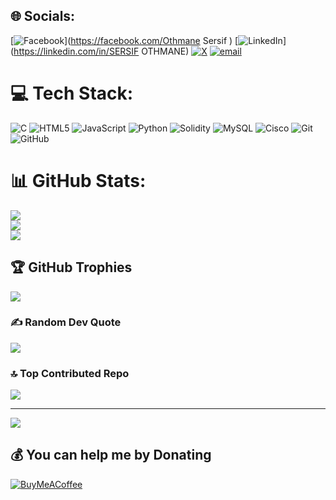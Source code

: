 
## 🌐 Socials:
[![Facebook](https://img.shields.io/badge/Facebook-%231877F2.svg?logo=Facebook&logoColor=white)](https://facebook.com/Othmane Sersif ) [![LinkedIn](https://img.shields.io/badge/LinkedIn-%230077B5.svg?logo=linkedin&logoColor=white)](https://linkedin.com/in/SERSIF OTHMANE) [![X](https://img.shields.io/badge/X-black.svg?logo=X&logoColor=white)](https://x.com/@SersifOthmane) [![email](https://img.shields.io/badge/Email-D14836?logo=gmail&logoColor=white)](mailto:othmane.firs@gmail.com) 

# 💻 Tech Stack:
![C](https://img.shields.io/badge/c-%2300599C.svg?style=for-the-badge&logo=c&logoColor=white) ![HTML5](https://img.shields.io/badge/html5-%23E34F26.svg?style=for-the-badge&logo=html5&logoColor=white) ![JavaScript](https://img.shields.io/badge/javascript-%23323330.svg?style=for-the-badge&logo=javascript&logoColor=%23F7DF1E) ![Python](https://img.shields.io/badge/python-3670A0?style=for-the-badge&logo=python&logoColor=ffdd54) ![Solidity](https://img.shields.io/badge/Solidity-%23363636.svg?style=for-the-badge&logo=solidity&logoColor=white) ![MySQL](https://img.shields.io/badge/mysql-4479A1.svg?style=for-the-badge&logo=mysql&logoColor=white) ![Cisco](https://img.shields.io/badge/cisco-%23049fd9.svg?style=for-the-badge&logo=cisco&logoColor=black) ![Git](https://img.shields.io/badge/git-%23F05033.svg?style=for-the-badge&logo=git&logoColor=white) ![GitHub](https://img.shields.io/badge/github-%23121011.svg?style=for-the-badge&logo=github&logoColor=white)
# 📊 GitHub Stats:
![](https://github-readme-stats.vercel.app/api?username=0xsersif&theme=dark&hide_border=false&include_all_commits=false&count_private=false)<br/>
![](https://nirzak-streak-stats.vercel.app/?user=0xsersif&theme=dark&hide_border=false)<br/>
![](https://github-readme-stats.vercel.app/api/top-langs/?username=0xsersif&theme=dark&hide_border=false&include_all_commits=false&count_private=false&layout=compact)

## 🏆 GitHub Trophies
![](https://github-profile-trophy.vercel.app/?username=0xsersif&theme=default&no-frame=false&no-bg=true&margin-w=4)

### ✍️ Random Dev Quote
![](https://quotes-github-readme.vercel.app/api?type=horizontal&theme=radical)

### 🔝 Top Contributed Repo
![](https://github-contributor-stats.vercel.app/api?username=0xsersif&limit=5&theme=monokai&combine_all_yearly_contributions=true)

---
[![](https://visitcount.itsvg.in/api?id=0xsersif&icon=0&color=0)](https://visitcount.itsvg.in)

  ## 💰 You can help me by Donating
  [![BuyMeACoffee](https://img.shields.io/badge/Buy%20Me%20a%20Coffee-ffdd00?style=for-the-badge&logo=buy-me-a-coffee&logoColor=black)](https://buymeacoffee.com/0xd0ec834fca9fe1a5b5d89fccb6759f1f33be38c1) 

  
<!-- Proudly created with GPRM ( https://gprm.itsvg.in ) -->
